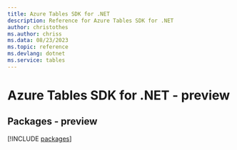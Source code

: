 ```yaml
---
title: Azure Tables SDK for .NET
description: Reference for Azure Tables SDK for .NET
author: christothes
ms.author: chriss
ms.data: 08/23/2023
ms.topic: reference
ms.devlang: dotnet
ms.service: tables
---
```

# Azure Tables SDK for .NET - preview
## Packages - preview
[!INCLUDE [packages](tables-index.md)]
